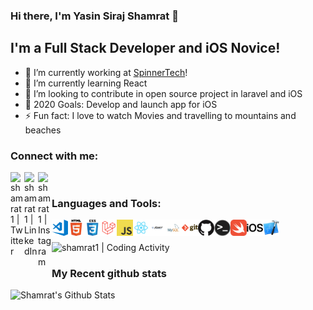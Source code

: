 ### Hi there, I'm Yasin Siraj Shamrat 👋

## I'm a Full Stack Developer and iOS Novice!
- 🔭 I’m currently working at [SpinnerTech](https://www.spinnertech.dev/)!
- 🌱 I’m currently learning React 
- 👯 I’m looking to contribute in open source project in laravel and iOS
- 🥅 2020 Goals: Develop and launch app for iOS
- ⚡ Fun fact: I love to watch Movies and travelling to mountains and beaches

### Connect with me:


[<img align="left" alt="shamrat1 | Twitter" width="22px" src="https://cdn.jsdelivr.net/npm/simple-icons@v3/icons/twitter.svg" />](https://twitter.com/shamrat_yasin)
[<img align="left" alt="shamrat1 | LinkedIn" width="22px" src="https://cdn.jsdelivr.net/npm/simple-icons@v3/icons/linkedin.svg" />](https://www.linkedin.com/in/yasin-shamrat/)
[<img align="left" alt="shamrat1 | Instagram" width="22px" src="https://cdn.jsdelivr.net/npm/simple-icons@v3/icons/instagram.svg" />](https://www.instagram.com/yasinshamrat/)

<br />

### Languages and Tools:

<img align="left" alt="Visual Studio Code" width="26px" src="https://raw.githubusercontent.com/github/explore/80688e429a7d4ef2fca1e82350fe8e3517d3494d/topics/visual-studio-code/visual-studio-code.png" />
<img align="left" alt="HTML5" width="26px" src="https://raw.githubusercontent.com/github/explore/80688e429a7d4ef2fca1e82350fe8e3517d3494d/topics/html/html.png" />
<img align="left" alt="CSS3" width="26px" src="https://raw.githubusercontent.com/github/explore/80688e429a7d4ef2fca1e82350fe8e3517d3494d/topics/css/css.png" />
<img align="left" alt="maps" width="26px" src="https://raw.githubusercontent.com/github/explore/80688e429a7d4ef2fca1e82350fe8e3517d3494d/topics/laravel/laravel.png" />
<img align="left" alt="JavaScript" width="26px" src="https://raw.githubusercontent.com/github/explore/80688e429a7d4ef2fca1e82350fe8e3517d3494d/topics/javascript/javascript.png" />
<img align="left" alt="React" width="26px" src="https://raw.githubusercontent.com/github/explore/80688e429a7d4ef2fca1e82350fe8e3517d3494d/topics/react/react.png" />
<img align="left" alt="maps" width="26px" src="https://raw.githubusercontent.com/github/explore/80688e429a7d4ef2fca1e82350fe8e3517d3494d/topics/jquery/jquery.png" />
<img align="left" alt="MySQL" width="26px" src="https://raw.githubusercontent.com/github/explore/80688e429a7d4ef2fca1e82350fe8e3517d3494d/topics/mysql/mysql.png" />
<img align="left" alt="Git" width="26px" src="https://raw.githubusercontent.com/github/explore/80688e429a7d4ef2fca1e82350fe8e3517d3494d/topics/git/git.png" />
<img align="left" alt="GitHub" width="26px" src="https://raw.githubusercontent.com/github/explore/78df643247d429f6cc873026c0622819ad797942/topics/github/github.png" />
<img align="left" alt="HTML5" width="26px" src="https://raw.githubusercontent.com/github/explore/80688e429a7d4ef2fca1e82350fe8e3517d3494d/topics/terminal/terminal.png" />
<img align="left" alt="Swift" width="26px" src="https://raw.githubusercontent.com/github/explore/80688e429a7d4ef2fca1e82350fe8e3517d3494d/topics/swift/swift.png" />
<img align="left" alt="ios" width="26px" src="https://raw.githubusercontent.com/github/explore/80688e429a7d4ef2fca1e82350fe8e3517d3494d/topics/ios/ios.png" />
<img align="left" alt="xcode" width="26px" src="https://raw.githubusercontent.com/github/explore/80688e429a7d4ef2fca1e82350fe8e3517d3494d/topics/xcode/xcode.png" />
<br />
<br />

<img align="center" width="600px" alt="shamrat1 | Coding Activity" src="https://wakatime.com/share/@shamrat1/3ee96618-22b8-4268-ba7c-0c904f5fde2b.svg" />
<!--START_SECTION:waka-->
<!--END_SECTION:waka-->

[twitter]: https://twitter.com/shamrat_yasin
[youtube]: https://youtube.com/codeSTACKr
[instagram]: https://www.instagram.com/yasinshamrat/
[linkedin]: https://www.linkedin.com/in/yasin-shamrat/
[Facebook]: https://www.facebook.com/ysss07/

### My Recent github stats

<img align="left" alt="Shamrat's Github Stats" src="https://github-readme-stats.vercel.app/api?username=shamrat1&show_icons=true&hide_border=true" />


